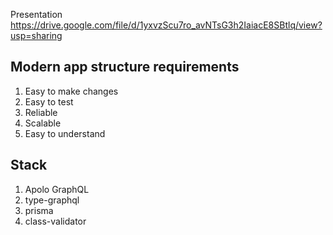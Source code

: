 Presentation
https://drive.google.com/file/d/1yxvzScu7ro_avNTsG3h2IaiacE8SBtlq/view?usp=sharing

## Modern app structure requirements

1. Easy to make changes
2. Easy to test
3. Reliable
4. Scalable
5. Easy to understand

## Stack

1. Apolo GraphQL
2. type-graphql
3. prisma
4. class-validator
